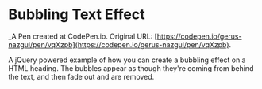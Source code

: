 # Bubbling Text Effect
 _A Pen created at CodePen.io. Original URL: [https://codepen.io/gerus-nazgul/pen/vqXzpb](https://codepen.io/gerus-nazgul/pen/vqXzpb).

 A jQuery powered example of how you can create a bubbling effect on a HTML heading. The bubbles appear as though they're coming from behind the text, and then fade out and are removed.